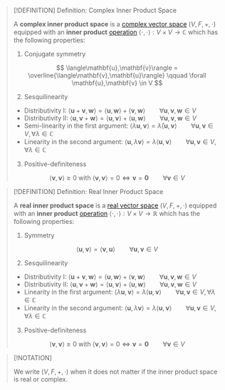 >[!DEFINITION] Definition: Complex Inner Product Space
>
>A **complex inner product space** is a [complex vector space](../Complex%20Vector%20Space.md) $(V,F,+,\cdot)$ equipped with an **inner product** [operation](../../../../Analysis/Functions/Function.md) $\langle \cdot, \cdot \rangle: V\times V \to \mathbb{C}$ which has the following properties:
>
>1. Conjugate symmetry
>
>$$
>\langle\mathbf{u},\mathbf{v}\rangle = \overline{\langle\mathbf{v},\mathbf{u}\rangle} \qquad \forall \mathbf{u},\mathbf{v} \in V
>$$
>
>2. Sesquilinearity
>	- Distributivity I: $\langle\mathbf{u} + \mathbf{v}, \mathbf{w}\rangle = \langle\mathbf{u}, \mathbf{w}\rangle + \langle\mathbf{v}, \mathbf{w}\rangle \qquad \forall \mathbf{u},\mathbf{v},\mathbf{w} \in V$
>	- Distributivity II: $\langle\mathbf{u},\mathbf{v} + \mathbf{w}\rangle = \langle\mathbf{u},\mathbf{v}\rangle + \langle\mathbf{u},\mathbf{w}\rangle \qquad \forall \mathbf{u},\mathbf{v},\mathbf{w} \in V$
>	- Semi-linearity in the first argument: $\langle\lambda\mathbf{u},\mathbf{v}\rangle = \bar{\lambda}\langle\mathbf{u},\mathbf{v}\rangle \qquad \forall \mathbf{u},\mathbf{v} \in V, \forall \lambda \in \mathbb{C}$
>	- Linearity in the second argument: $\langle\mathbf{u},\lambda\mathbf{v}\rangle = \lambda\langle\mathbf{u},\mathbf{v}\rangle \qquad \forall \mathbf{u},\mathbf{v} \in V, \forall \lambda \in \mathbb{C}$
>
>3. Positive-definiteness
>
>$$
>\langle\mathbf{v},\mathbf{v}\rangle \ge 0 \text{ with } \langle\mathbf{v},\mathbf{v}\rangle = 0 \iff \mathbf{v} = \mathbf{0} \qquad \forall \mathbf{v} \in V
>$$
>

>[!DEFINITION] Definition: Real Inner Product Space
>
>A **real inner product space** is a [real vector space](../Real%20Vector%20Space.md) $(V,F,+,\cdot)$ equipped with an **inner product** [operation](../../../../Analysis/Functions/Function.md) $\langle \cdot, \cdot \rangle: V\times V \to \mathbb{R}$ which has the following properties:
>
>1. Symmetry
>
>$$
>\langle\mathbf{u},\mathbf{v}\rangle = \langle\mathbf{v},\mathbf{u}\rangle \qquad \forall \mathbf{u},\mathbf{v} \in V
>$$
>
>2. Sesquilinearity
>	- Distributivity I: $\langle\mathbf{u} + \mathbf{v}, \mathbf{w}\rangle = \langle\mathbf{u}, \mathbf{w}\rangle + \langle\mathbf{v}, \mathbf{w}\rangle \qquad \forall \mathbf{u},\mathbf{v},\mathbf{w} \in V$
>	- Distributivity II: $\langle\mathbf{u},\mathbf{v} + \mathbf{w}\rangle = \langle\mathbf{u},\mathbf{v}\rangle + \langle\mathbf{u},\mathbf{w}\rangle \qquad \forall \mathbf{u},\mathbf{v},\mathbf{w} \in V$
>	- Linearity in the first argument: $\langle\lambda\mathbf{u},\mathbf{v}\rangle = \lambda \langle\mathbf{u},\mathbf{v}\rangle \qquad \forall \mathbf{u},\mathbf{v} \in V, \forall \lambda \in \mathbb{C}$
>	- Linearity in the second argument: $\langle\mathbf{u},\lambda\mathbf{v}\rangle = \lambda\langle\mathbf{u},\mathbf{v}\rangle \qquad \forall \mathbf{u},\mathbf{v} \in V, \forall \lambda \in \mathbb{C}$
>
>3. Positive-definiteness
>
>$$
>\langle\mathbf{v},\mathbf{v}\rangle \ge 0 \text{ with } \langle\mathbf{v},\mathbf{v}\rangle = 0 \iff \mathbf{v} = \mathbf{0} \qquad \forall \mathbf{v} \in V
>$$
>

>[!NOTATION]
>
>We write $(V,F,+,\cdot)$ when it does not matter if the inner product space is real or complex. 
>